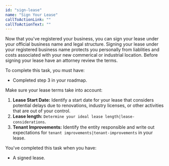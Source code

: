 ```yaml
---
id: "sign-lease"
name: "Sign Your Lease"
callToActionLink: ""
callToActionText: ""
---
```

Now that you've registered your business, you can sign your lease under your official business name and legal structure. Signing your lease under your registered business name protects you personally from liablities and costs associated with your new commerical or industrial location. Before signing your lease have an attorney review the terms.

To complete this task, you must have:
- Completed step 3 in your roadmap.

Make sure your lease terms take into account:

1. **Lease Start Date:** Identify a start date for your lease that considers potential delays due to renovations, industry licenses, or other activities that are out of your control.
2. **Lease length:** `Determine your ideal lease length|lease-considerations`.
3. **Tenant Improvements:** Identify the entity responsible and write out expectations for `tenant improvements|tenant-improvements` in your lease.
        
You've completed this task when you have:
- A signed lease.

